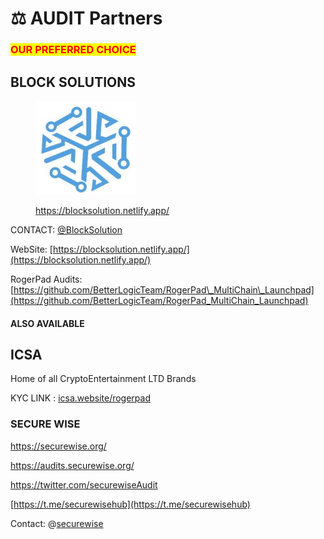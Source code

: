 # ⚖️ AUDIT Partners

### <mark style="color:red;">OUR PREFERRED CHOICE</mark>

## BLOCK SOLUTIONS

<figure><img src="../../../.gitbook/assets/IMAGE 2025-01-19 081241.jpeg" alt="" width="160"><figcaption><p><a href="https://blocksolution.netlify.app/">https://blocksolution.netlify.app/</a></p></figcaption></figure>

CONTACT: [@BlockSolution](https://t,me/BlockSolution)

WebSite: [https://blocksolution.netlify.app/](https://blocksolution.netlify.app/)

RogerPad Audits: [https://github.com/BetterLogicTeam/RogerPad\_MultiChain\_Launchpad](https://github.com/BetterLogicTeam/RogerPad_MultiChain_Launchpad)

#### ALSO AVAILABLE

## ICSA

Home of all CryptoEntertainment LTD Brands&#x20;

KYC LINK : [icsa.website/rogerpad](https://icsa.website/rogerpad)



### SECURE WISE

[https://securewise.org/ ](https://securewise.org/)

[https://audits.securewise.org/ ](https://audits.securewise.org/)

[https://twitter.com/securewiseAudit ](https://twitter.com/securewiseAudit)

[https://t.me/securewisehub](https://t.me/securewisehub)

Contact: @[securewise](https://t.me/securewise)
